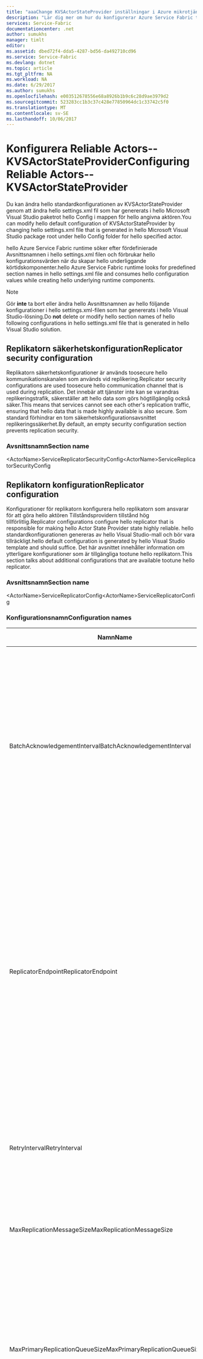 ```yaml
---
title: "aaaChange KVSActorStateProvider inställningar i Azure mikrotjänster | Microsoft Docs"
description: "Lär dig mer om hur du konfigurerar Azure Service Fabric tillståndskänslig aktörer av typen KVSActorStateProvider."
services: Service-Fabric
documentationcenter: .net
author: sumukhs
manager: timlt
editor: 
ms.assetid: dbed72f4-dda5-4287-bd56-da492710cd96
ms.service: Service-Fabric
ms.devlang: dotnet
ms.topic: article
ms.tgt_pltfrm: NA
ms.workload: NA
ms.date: 6/29/2017
ms.author: sumukhs
ms.openlocfilehash: e003512678556e68a8926b1b9c6c28d9ae3979d2
ms.sourcegitcommit: 523283cc1b3c37c428e77850964dc1c33742c5f0
ms.translationtype: MT
ms.contentlocale: sv-SE
ms.lasthandoff: 10/06/2017
---
```

# <a name="configuring-reliable-actors--kvsactorstateprovider"></a><span data-ttu-id="74f4b-103">Konfigurera Reliable Actors--KVSActorStateProvider</span><span class="sxs-lookup"><span data-stu-id="74f4b-103">Configuring Reliable Actors--KVSActorStateProvider</span></span>
<span data-ttu-id="74f4b-104">Du kan ändra hello standardkonfigurationen av KVSActorStateProvider genom att ändra hello settings.xml fil som har genererats i hello Microsoft Visual Studio paketrot hello Config i mappen för hello angivna aktören.</span><span class="sxs-lookup"><span data-stu-id="74f4b-104">You can modify hello default configuration of KVSActorStateProvider by changing hello settings.xml file that is generated in hello Microsoft Visual Studio package root under hello Config folder for hello specified actor.</span></span>

<span data-ttu-id="74f4b-105">hello Azure Service Fabric runtime söker efter fördefinierade Avsnittsnamnen i hello settings.xml filen och förbrukar hello konfigurationsvärden när du skapar hello underliggande körtidskomponenter.</span><span class="sxs-lookup"><span data-stu-id="74f4b-105">hello Azure Service Fabric runtime looks for predefined section names in hello settings.xml file and consumes hello configuration values while creating hello underlying runtime components.</span></span>

> [!NOTE]
> <span data-ttu-id="74f4b-106">Gör **inte** ta bort eller ändra hello Avsnittsnamnen av hello följande konfigurationer i hello settings.xml-filen som har genererats i hello Visual Studio-lösning.</span><span class="sxs-lookup"><span data-stu-id="74f4b-106">Do **not** delete or modify hello section names of hello following configurations in hello settings.xml file that is generated in hello Visual Studio solution.</span></span>
> 
> 

## <a name="replicator-security-configuration"></a><span data-ttu-id="74f4b-107">Replikatorn säkerhetskonfiguration</span><span class="sxs-lookup"><span data-stu-id="74f4b-107">Replicator security configuration</span></span>
<span data-ttu-id="74f4b-108">Replikatorn säkerhetskonfigurationer är används toosecure hello kommunikationskanalen som används vid replikering.</span><span class="sxs-lookup"><span data-stu-id="74f4b-108">Replicator security configurations are used toosecure hello communication channel that is used during replication.</span></span> <span data-ttu-id="74f4b-109">Det innebär att tjänster inte kan se varandras replikeringstrafik, säkerställer att hello data som görs högtillgänglig också säker.</span><span class="sxs-lookup"><span data-stu-id="74f4b-109">This means that services cannot see each other's replication traffic, ensuring that hello data that is made highly available is also secure.</span></span>
<span data-ttu-id="74f4b-110">Som standard förhindrar en tom säkerhetskonfigurationsavsnittet replikeringssäkerhet.</span><span class="sxs-lookup"><span data-stu-id="74f4b-110">By default, an empty security configuration section prevents replication security.</span></span>

### <a name="section-name"></a><span data-ttu-id="74f4b-111">Avsnittsnamn</span><span class="sxs-lookup"><span data-stu-id="74f4b-111">Section name</span></span>
<span data-ttu-id="74f4b-112">&lt;ActorName&gt;ServiceReplicatorSecurityConfig</span><span class="sxs-lookup"><span data-stu-id="74f4b-112">&lt;ActorName&gt;ServiceReplicatorSecurityConfig</span></span>

## <a name="replicator-configuration"></a><span data-ttu-id="74f4b-113">Replikatorn konfiguration</span><span class="sxs-lookup"><span data-stu-id="74f4b-113">Replicator configuration</span></span>
<span data-ttu-id="74f4b-114">Konfigurationer för replikatorn konfigurera hello replikatorn som ansvarar för att göra hello aktören Tillståndsprovidern tillstånd hög tillförlitlig.</span><span class="sxs-lookup"><span data-stu-id="74f4b-114">Replicator configurations configure hello replicator that is responsible for making hello Actor State Provider state highly reliable.</span></span>
<span data-ttu-id="74f4b-115">hello standardkonfigurationen genereras av hello Visual Studio-mall och bör vara tillräckligt.</span><span class="sxs-lookup"><span data-stu-id="74f4b-115">hello default configuration is generated by hello Visual Studio template and should suffice.</span></span> <span data-ttu-id="74f4b-116">Det här avsnittet innehåller information om ytterligare konfigurationer som är tillgängliga tootune hello replikatorn.</span><span class="sxs-lookup"><span data-stu-id="74f4b-116">This section talks about additional configurations that are available tootune hello replicator.</span></span>

### <a name="section-name"></a><span data-ttu-id="74f4b-117">Avsnittsnamn</span><span class="sxs-lookup"><span data-stu-id="74f4b-117">Section name</span></span>
<span data-ttu-id="74f4b-118">&lt;ActorName&gt;ServiceReplicatorConfig</span><span class="sxs-lookup"><span data-stu-id="74f4b-118">&lt;ActorName&gt;ServiceReplicatorConfig</span></span>

### <a name="configuration-names"></a><span data-ttu-id="74f4b-119">Konfigurationsnamn</span><span class="sxs-lookup"><span data-stu-id="74f4b-119">Configuration names</span></span>
| <span data-ttu-id="74f4b-120">Namn</span><span class="sxs-lookup"><span data-stu-id="74f4b-120">Name</span></span> | <span data-ttu-id="74f4b-121">Enhet</span><span class="sxs-lookup"><span data-stu-id="74f4b-121">Unit</span></span> | <span data-ttu-id="74f4b-122">Standardvärde</span><span class="sxs-lookup"><span data-stu-id="74f4b-122">Default value</span></span> | <span data-ttu-id="74f4b-123">Kommentarer</span><span class="sxs-lookup"><span data-stu-id="74f4b-123">Remarks</span></span> |
| --- | --- | --- | --- |
| <span data-ttu-id="74f4b-124">BatchAcknowledgementInterval</span><span class="sxs-lookup"><span data-stu-id="74f4b-124">BatchAcknowledgementInterval</span></span> |<span data-ttu-id="74f4b-125">Sekunder</span><span class="sxs-lookup"><span data-stu-id="74f4b-125">Seconds</span></span> |<span data-ttu-id="74f4b-126">0.015</span><span class="sxs-lookup"><span data-stu-id="74f4b-126">0.015</span></span> |<span data-ttu-id="74f4b-127">Tidsperiod för vilken hello replikatorn på hello sekundära väntar när du har fått en åtgärd innan du skickar tillbaka en bekräftelse toohello primära.</span><span class="sxs-lookup"><span data-stu-id="74f4b-127">Time period for which hello replicator at hello secondary waits after receiving an operation before sending back an acknowledgement toohello primary.</span></span> <span data-ttu-id="74f4b-128">Alla andra bekräftelser toobe skickas för åtgärder som behandlas inom intervallet skickas som ett svar.</span><span class="sxs-lookup"><span data-stu-id="74f4b-128">Any other acknowledgements toobe sent for operations processed within this interval are sent as one response.</span></span> |
| <span data-ttu-id="74f4b-129">ReplicatorEndpoint</span><span class="sxs-lookup"><span data-stu-id="74f4b-129">ReplicatorEndpoint</span></span> |<span data-ttu-id="74f4b-130">Saknas</span><span class="sxs-lookup"><span data-stu-id="74f4b-130">N/A</span></span> |<span data-ttu-id="74f4b-131">Ingen standard--obligatorisk parameter</span><span class="sxs-lookup"><span data-stu-id="74f4b-131">No default--required parameter</span></span> |<span data-ttu-id="74f4b-132">IP-adress och port som hello primära och sekundära replikatorn använder toocommunicate med andra replikatörer i hello replikuppsättningen.</span><span class="sxs-lookup"><span data-stu-id="74f4b-132">IP address and port that hello primary/secondary replicator will use toocommunicate with other replicators in hello replica set.</span></span> <span data-ttu-id="74f4b-133">Detta bör referera en TCP-slutpunkt för resurs i hello service manifest.</span><span class="sxs-lookup"><span data-stu-id="74f4b-133">This should reference a TCP resource endpoint in hello service manifest.</span></span> <span data-ttu-id="74f4b-134">Se för[Service manifest resurser](service-fabric-service-manifest-resources.md) tooread mer om hur du definierar endpoint resurser i hello service manifest.</span><span class="sxs-lookup"><span data-stu-id="74f4b-134">Refer too[Service manifest resources](service-fabric-service-manifest-resources.md) tooread more about defining endpoint resources in hello service manifest.</span></span> |
| <span data-ttu-id="74f4b-135">RetryInterval</span><span class="sxs-lookup"><span data-stu-id="74f4b-135">RetryInterval</span></span> |<span data-ttu-id="74f4b-136">Sekunder</span><span class="sxs-lookup"><span data-stu-id="74f4b-136">Seconds</span></span> |<span data-ttu-id="74f4b-137">5</span><span class="sxs-lookup"><span data-stu-id="74f4b-137">5</span></span> |<span data-ttu-id="74f4b-138">Tidsperiod efter vilken hello replikatorn igen skickar ett meddelande om den inte får ett godkännande för en åtgärd.</span><span class="sxs-lookup"><span data-stu-id="74f4b-138">Time period after which hello replicator re-transmits a message if it does not receive an acknowledgement for an operation.</span></span> |
| <span data-ttu-id="74f4b-139">MaxReplicationMessageSize</span><span class="sxs-lookup"><span data-stu-id="74f4b-139">MaxReplicationMessageSize</span></span> |<span data-ttu-id="74f4b-140">Byte</span><span class="sxs-lookup"><span data-stu-id="74f4b-140">Bytes</span></span> |<span data-ttu-id="74f4b-141">50 MB</span><span class="sxs-lookup"><span data-stu-id="74f4b-141">50 MB</span></span> |<span data-ttu-id="74f4b-142">Maximal storlek för replikeringsdata som kan överföras i ett enda meddelande.</span><span class="sxs-lookup"><span data-stu-id="74f4b-142">Maximum size of replication data that can be transmitted in a single message.</span></span> |
| <span data-ttu-id="74f4b-143">MaxPrimaryReplicationQueueSize</span><span class="sxs-lookup"><span data-stu-id="74f4b-143">MaxPrimaryReplicationQueueSize</span></span> |<span data-ttu-id="74f4b-144">Antal åtgärder</span><span class="sxs-lookup"><span data-stu-id="74f4b-144">Number of operations</span></span> |<span data-ttu-id="74f4b-145">1024</span><span class="sxs-lookup"><span data-stu-id="74f4b-145">1024</span></span> |<span data-ttu-id="74f4b-146">Maximalt antal åtgärder i hello primära kön.</span><span class="sxs-lookup"><span data-stu-id="74f4b-146">Maximum number of operations in hello primary queue.</span></span> <span data-ttu-id="74f4b-147">En åtgärd frigjorts när hello primära replikatorn tar emot en bekräftelse från alla hello sekundära replikatörer.</span><span class="sxs-lookup"><span data-stu-id="74f4b-147">An operation is freed up after hello primary replicator receives an acknowledgement from all hello secondary replicators.</span></span> <span data-ttu-id="74f4b-148">Det här värdet måste vara större än 64 och delbart med 2.</span><span class="sxs-lookup"><span data-stu-id="74f4b-148">This value must be greater than 64 and a power of 2.</span></span> |
| <span data-ttu-id="74f4b-149">MaxSecondaryReplicationQueueSize</span><span class="sxs-lookup"><span data-stu-id="74f4b-149">MaxSecondaryReplicationQueueSize</span></span> |<span data-ttu-id="74f4b-150">Antal åtgärder</span><span class="sxs-lookup"><span data-stu-id="74f4b-150">Number of operations</span></span> |<span data-ttu-id="74f4b-151">2048</span><span class="sxs-lookup"><span data-stu-id="74f4b-151">2048</span></span> |<span data-ttu-id="74f4b-152">Maximalt antal åtgärder i hello sekundär kö.</span><span class="sxs-lookup"><span data-stu-id="74f4b-152">Maximum number of operations in hello secondary queue.</span></span> <span data-ttu-id="74f4b-153">När du har gjort tillståndet hög tillgänglighet via beständiga frigjorts en åtgärd.</span><span class="sxs-lookup"><span data-stu-id="74f4b-153">An operation is freed up after making its state highly available through persistence.</span></span> <span data-ttu-id="74f4b-154">Det här värdet måste vara större än 64 och delbart med 2.</span><span class="sxs-lookup"><span data-stu-id="74f4b-154">This value must be greater than 64 and a power of 2.</span></span> |

## <a name="store-configuration"></a><span data-ttu-id="74f4b-155">Store-konfiguration</span><span class="sxs-lookup"><span data-stu-id="74f4b-155">Store configuration</span></span>
<span data-ttu-id="74f4b-156">Store konfigurationer är används tooconfigure hello lokalt arkiv som har använt toopersist hello tillstånd som håller på att replikeras.</span><span class="sxs-lookup"><span data-stu-id="74f4b-156">Store configurations are used tooconfigure hello local store that is used toopersist hello state that is being replicated.</span></span>
<span data-ttu-id="74f4b-157">hello standardkonfigurationen genereras av hello Visual Studio-mall och bör vara tillräckligt.</span><span class="sxs-lookup"><span data-stu-id="74f4b-157">hello default configuration is generated by hello Visual Studio template and should suffice.</span></span> <span data-ttu-id="74f4b-158">Det här avsnittet innehåller information om ytterligare konfigurationer som är tillgängliga tootune hello lokalt Arkiv.</span><span class="sxs-lookup"><span data-stu-id="74f4b-158">This section talks about additional configurations that are available tootune hello local store.</span></span>

### <a name="section-name"></a><span data-ttu-id="74f4b-159">Avsnittsnamn</span><span class="sxs-lookup"><span data-stu-id="74f4b-159">Section name</span></span>
<span data-ttu-id="74f4b-160">&lt;ActorName&gt;ServiceLocalStoreConfig</span><span class="sxs-lookup"><span data-stu-id="74f4b-160">&lt;ActorName&gt;ServiceLocalStoreConfig</span></span>

### <a name="configuration-names"></a><span data-ttu-id="74f4b-161">Konfigurationsnamn</span><span class="sxs-lookup"><span data-stu-id="74f4b-161">Configuration names</span></span>
| <span data-ttu-id="74f4b-162">Namn</span><span class="sxs-lookup"><span data-stu-id="74f4b-162">Name</span></span> | <span data-ttu-id="74f4b-163">Enhet</span><span class="sxs-lookup"><span data-stu-id="74f4b-163">Unit</span></span> | <span data-ttu-id="74f4b-164">Standardvärde</span><span class="sxs-lookup"><span data-stu-id="74f4b-164">Default value</span></span> | <span data-ttu-id="74f4b-165">Kommentarer</span><span class="sxs-lookup"><span data-stu-id="74f4b-165">Remarks</span></span> |
| --- | --- | --- | --- |
| <span data-ttu-id="74f4b-166">MaxAsyncCommitDelayInMilliseconds</span><span class="sxs-lookup"><span data-stu-id="74f4b-166">MaxAsyncCommitDelayInMilliseconds</span></span> |<span data-ttu-id="74f4b-167">millisekunder</span><span class="sxs-lookup"><span data-stu-id="74f4b-167">Milliseconds</span></span> |<span data-ttu-id="74f4b-168">200</span><span class="sxs-lookup"><span data-stu-id="74f4b-168">200</span></span> |<span data-ttu-id="74f4b-169">Anger hello maximala batchbearbetning intervall för beständig lokalt Arkiv genomföranden.</span><span class="sxs-lookup"><span data-stu-id="74f4b-169">Sets hello maximum batching interval for durable local store commits.</span></span> |
| <span data-ttu-id="74f4b-170">MaxVerPages</span><span class="sxs-lookup"><span data-stu-id="74f4b-170">MaxVerPages</span></span> |<span data-ttu-id="74f4b-171">Antal sidor</span><span class="sxs-lookup"><span data-stu-id="74f4b-171">Number of pages</span></span> |<span data-ttu-id="74f4b-172">16384</span><span class="sxs-lookup"><span data-stu-id="74f4b-172">16384</span></span> |<span data-ttu-id="74f4b-173">hello maximalt antal version sidor i hello lokal lagring databasen.</span><span class="sxs-lookup"><span data-stu-id="74f4b-173">hello maximum number of version pages in hello local store database.</span></span> <span data-ttu-id="74f4b-174">Den avgör hello maximalt antal väntande transaktioner.</span><span class="sxs-lookup"><span data-stu-id="74f4b-174">It determines hello maximum number of outstanding transactions.</span></span> |

## <a name="sample-configuration-file"></a><span data-ttu-id="74f4b-175">Exempel på konfigurationsfil</span><span class="sxs-lookup"><span data-stu-id="74f4b-175">Sample configuration file</span></span>
```xml
<?xml version="1.0" encoding="utf-8"?>
<Settings xmlns:xsd="http://www.w3.org/2001/XMLSchema" xmlns:xsi="http://www.w3.org/2001/XMLSchema-instance" xmlns="http://schemas.microsoft.com/2011/01/fabric">
   <Section Name="MyActorServiceReplicatorConfig">
      <Parameter Name="ReplicatorEndpoint" Value="MyActorServiceReplicatorEndpoint" />
      <Parameter Name="BatchAcknowledgementInterval" Value="0.05"/>
   </Section>
   <Section Name="MyActorServiceLocalStoreConfig">
      <Parameter Name="MaxVerPages" Value="8192" />
   </Section>
   <Section Name="MyActorServiceReplicatorSecurityConfig">
      <Parameter Name="CredentialType" Value="X509" />
      <Parameter Name="FindType" Value="FindByThumbprint" />
      <Parameter Name="FindValue" Value="9d c9 06 b1 69 dc 4f af fd 16 97 ac 78 1e 80 67 90 74 9d 2f" />
      <Parameter Name="StoreLocation" Value="LocalMachine" />
      <Parameter Name="StoreName" Value="My" />
      <Parameter Name="ProtectionLevel" Value="EncryptAndSign" />
      <Parameter Name="AllowedCommonNames" Value="My-Test-SAN1-Alice,My-Test-SAN1-Bob" />
   </Section>
</Settings>
```
## <a name="remarks"></a><span data-ttu-id="74f4b-176">Kommentarer</span><span class="sxs-lookup"><span data-stu-id="74f4b-176">Remarks</span></span>
<span data-ttu-id="74f4b-177">Hej BatchAcknowledgementInterval parameter styr replikeringsfördröjning.</span><span class="sxs-lookup"><span data-stu-id="74f4b-177">hello BatchAcknowledgementInterval parameter controls replication latency.</span></span> <span data-ttu-id="74f4b-178">Värdet '0' resulterar i hello lägsta möjliga tidsfördröjning, kostnad hello genomströmning (som flera bekräftelsemeddelanden måste skickas och bearbetas, som innehåller färre bekräftelser).</span><span class="sxs-lookup"><span data-stu-id="74f4b-178">A value of '0' results in hello lowest possible latency, at hello cost of throughput (as more acknowledgement messages must be sent and processed, each containing fewer acknowledgements).</span></span>
<span data-ttu-id="74f4b-179">hello större hello-värdet för BatchAcknowledgementInterval, hello högre hello övergripande replikering genomströmning vid hello kostnaden för högre latens för åtgärden.</span><span class="sxs-lookup"><span data-stu-id="74f4b-179">hello larger hello value for BatchAcknowledgementInterval, hello higher hello overall replication throughput, at hello cost of higher operation latency.</span></span> <span data-ttu-id="74f4b-180">Detta innebär direkt toohello svarstiden för genomförda transaktioner.</span><span class="sxs-lookup"><span data-stu-id="74f4b-180">This directly translates toohello latency of transaction commits.</span></span>

